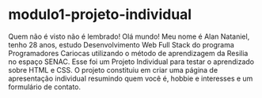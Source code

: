 # modulo1-projeto-individual
Quem não é visto não é lembrado!
Olá mundo! Meu nome é Alan Nataniel, tenho 28 anos, estudo Desenvolvimento Web Full Stack do programa Programadores Cariocas utilizando o método de aprendizagem da Resilia no espaço SENAC.
Esse foi um Projeto Individual para testar o aprendizado sobre HTML e CSS.
O projeto constituiu em criar uma página de apresentação individual resumindo quem você é, hobbie e interesses e um formulário de contato.
